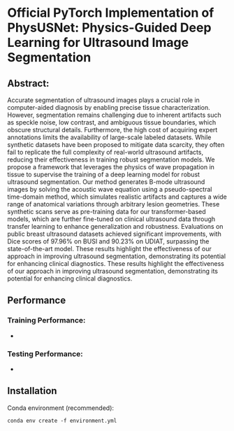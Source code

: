 # Official PyTorch Implementation of PhysUSNet: Physics-Guided Deep Learning for Ultrasound Image Segmentation

## Abstract:

Accurate segmentation of ultrasound images plays a crucial role in computer-aided diagnosis by enabling precise tissue characterization. However, segmentation remains challenging due to inherent artifacts such as speckle noise, low contrast, and ambiguous tissue boundaries, which obscure structural details. Furthermore, the high cost of acquiring expert annotations limits the availability of large-scale labeled datasets. While synthetic datasets have been proposed to mitigate data scarcity, they often fail to replicate the full complexity of real-world ultrasound artifacts, reducing their effectiveness in training robust segmentation models. We propose a framework that leverages the physics of wave propagation in tissue to supervise the training of a deep learning model for robust ultrasound segmentation. Our method generates B-mode ultrasound images by solving the acoustic wave equation using a pseudo-spectral time-domain method, which simulates realistic artifacts and captures a wide range of anatomical variations through arbitrary lesion geometries. These synthetic scans serve as pre-training data for our transformer-based models, which are further fine-tuned on clinical ultrasound data through transfer learning to enhance generalization and robustness. Evaluations on public breast ultrasound datasets achieved significant improvements, with Dice scores of 97.96% on BUSI and 90.23% on UDIAT, surpassing the state-of-the-art model. These results highlight the effectiveness of our approach in improving ultrasound segmentation, demonstrating its potential for enhancing clinical diagnostics. These results highlight the effectiveness of our approach in improving ultrasound segmentation, demonstrating its potential for enhancing clinical diagnostics.



## Performance

### Training Performance:
-
### Testing Performance:

-
## Installation

Conda environment (recommended):

```shell
conda env create -f environment.yml



